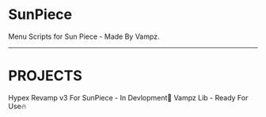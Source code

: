 # SunPiece
Menu Scripts for Sun Piece - Made By Vampz.

-------------------------------------------
# PROJECTS
Hypex Revamp v3 For SunPiece - In Devlopment💾
Vampz Lib - Ready For Use🔥
